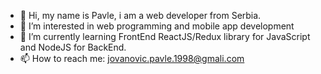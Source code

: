 - 👋 Hi, my name is Pavle, i am a web developer from Serbia.
- 👀 I’m interested in web programming and mobile app development
- 🌱 I’m currently learning FrontEnd ReactJS/Redux library for JavaScript and NodeJS for BackEnd.
- 📫 How to reach me: jovanovic.pavle.1998@gmali.com

<!---
minzhoudu/minzhoudu is a ✨ special ✨ repository because its `README.md` (this file) appears on your GitHub profile.
You can click the Preview link to take a look at your changes.
--->

